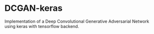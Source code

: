 # DCGAN-keras
Implementation of a Deep Convolutional Generative Adversarial Network using keras with tensorflow backend.
